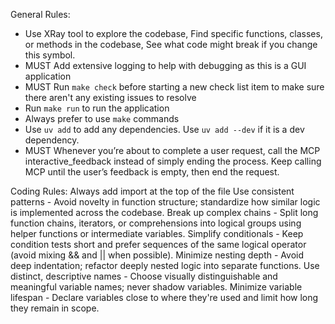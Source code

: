 General Rules:

- Use XRay tool to explore the codebase, Find specific functions, classes, or methods in the codebase, See what code might break if you change this symbol.
- MUST Add extensive logging to help with debugging as this is a GUI application
- MUST Run `make check` before starting a new check list item to make sure there aren't any existing issues to resolve
- Run `make run` to run the application
- Always prefer to use `make` commands
- Use `uv add` to add any dependencies. Use `uv add --dev` if it is a dev dependency.
- MUST Whenever you’re about to complete a user request, call the MCP interactive_feedback instead of simply ending the process. Keep calling MCP until the user’s feedback is empty, then end the request.

Coding Rules:
Always add import at the top of the file
Use consistent patterns - Avoid novelty in function structure; standardize how similar logic is implemented across the codebase.
Break up complex chains - Split long function chains, iterators, or comprehensions into logical groups using helper functions or intermediate variables.
Simplify conditionals - Keep condition tests short and prefer sequences of the same logical operator (avoid mixing && and || when possible).
Minimize nesting depth - Avoid deep indentation; refactor deeply nested logic into separate functions.
Use distinct, descriptive names - Choose visually distinguishable and meaningful variable names; never shadow variables.
Minimize variable lifespan - Declare variables close to where they're used and limit how long they remain in scope.
